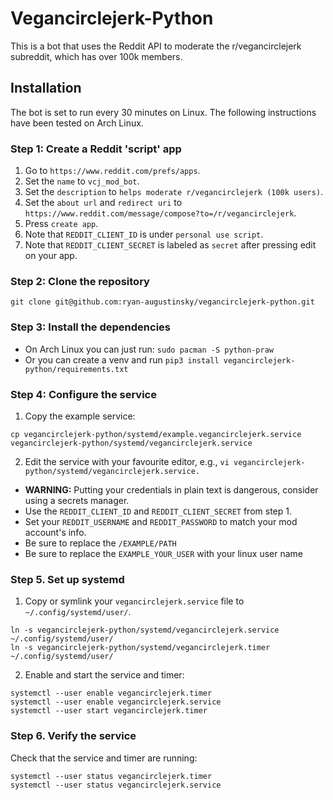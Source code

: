 # Vegancirclejerk-Python

This is a bot that uses the Reddit API to moderate the r/vegancirclejerk subreddit, which has over 100k members.

## Installation

The bot is set to run every 30 minutes on Linux. The following instructions have been tested on Arch Linux.

### Step 1: Create a Reddit 'script' app

1. Go to `https://www.reddit.com/prefs/apps`.
2. Set the `name` to `vcj_mod_bot`.
3. Set the `description` to `helps moderate r/vegancirclejerk (100k users)`.
4. Set the `about url` and `redirect uri` to `https://www.reddit.com/message/compose?to=/r/vegancirclejerk`.
5. Press `create app`.
6. Note that `REDDIT_CLIENT_ID` is under `personal use script`.
7. Note that `REDDIT_CLIENT_SECRET` is labeled as `secret` after pressing edit on your app.

### Step 2: Clone the repository

```git clone git@github.com:ryan-augustinsky/vegancirclejerk-python.git```

### Step 3: Install the dependencies

- On Arch Linux you can just run: `sudo pacman -S python-praw`
- Or you can create a venv and run `pip3 install vegancirclejerk-python/requirements.txt`

### Step 4: Configure the service

1. Copy the example service:

```cp vegancirclejerk-python/systemd/example.vegancirclejerk.service vegancirclejerk-python/systemd/vegancirclejerk.service```

2. Edit the service with your favourite editor, e.g., ```vi vegancirclejerk-python/systemd/vegancirclejerk.service.```
- **WARNING:** Putting your credentials in plain text is dangerous, consider using a secrets manager.
- Use the `REDDIT_CLIENT_ID` and `REDDIT_CLIENT_SECRET` from step 1.
- Set your `REDDIT_USERNAME` and `REDDIT_PASSWORD` to match your mod account's info.
- Be sure to replace the `/EXAMPLE/PATH`
- Be sure to replace the `EXAMPLE_YOUR_USER` with your linux user name

### Step 5. Set up systemd

1. Copy or symlink your `vegancirclejerk.service` file to `~/.config/systemd/user/`.
```
ln -s vegancirclejerk-python/systemd/vegancirclejerk.service ~/.config/systemd/user/
ln -s vegancirclejerk-python/systemd/vegancirclejerk.timer ~/.config/systemd/user/
```

2. Enable and start the service and timer:
```
systemctl --user enable vegancirclejerk.timer
systemctl --user enable vegancirclejerk.service
systemctl --user start vegancirclejerk.timer
```

### Step 6. Verify the service

Check that the service and timer are running:

```
systemctl --user status vegancirclejerk.timer
systemctl --user status vegancirclejerk.service
```